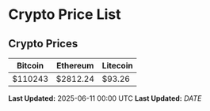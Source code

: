# Crypto Price List

## Crypto Prices
| Bitcoin | Ethereum | Litecoin |
| ------- | -------- | -------- |
| $110243 | $2812.24 | $93.26 |
**Last Updated:** 2025-06-11 00:00 UTC
**Last Updated:** $DATE$
